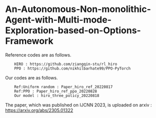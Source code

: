 # An-Autonomous-Non-monolithic-Agent-with-Multi-mode-Exploration-based-on-Options-Framework

Reference codes are as follows.
        
        HIRO : https://github.com/ziangqin-stu/rl_hiro
        PPO : https://github.com/nikhilbarhate99/PPO-PyTorch

Our codes are as follows.
        
        Ref:Uniform random : Paper_hiro_ref_20220817
        Ref:PPO : Paper_hiro_ref_ppo_20220828
        Our model : hiro_three_policy_20220818

The paper, which was published on IJCNN 2023, is uploaded on arxiv :
        https://arxiv.org/abs/2305.01322
